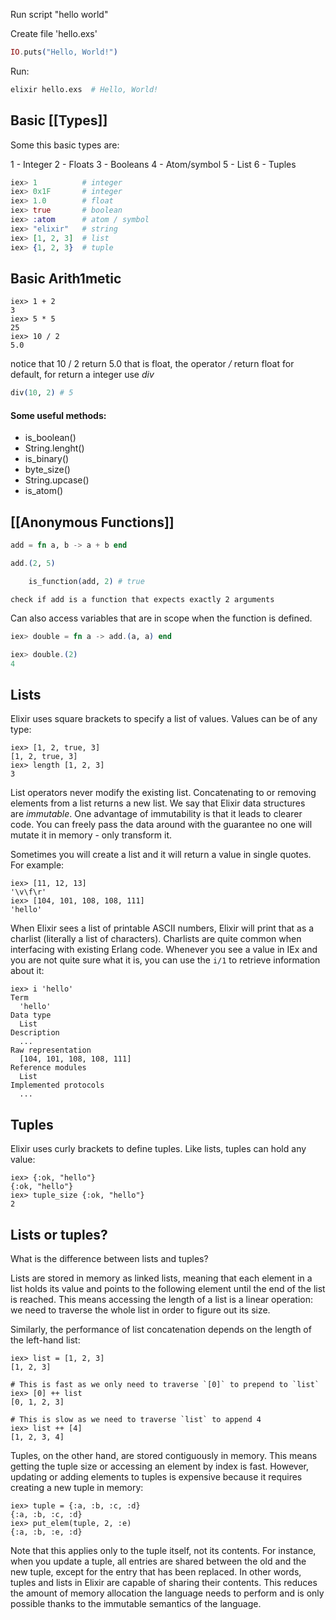 Run script "hello world"

Create file 'hello.exs'

```elixir
IO.puts("Hello, World!")
```

Run: 

```bash
elixir hello.exs  # Hello, World!
```




## Basic [[Types]] 

Some this basic types are:

1 - Integer 
2 - Floats 
3 - Booleans
4 - Atom/symbol
5 - List 
6 - Tuples 

```elixir
iex> 1          # integer
iex> 0x1F       # integer
iex> 1.0        # float
iex> true       # boolean
iex> :atom      # atom / symbol
iex> "elixir"   # string
iex> [1, 2, 3]  # list
iex> {1, 2, 3}  # tuple
```


## Basic Arith1metic

```
iex> 1 + 2
3
iex> 5 * 5
25
iex> 10 / 2
5.0
```

notice that 10 / 2 return 5.0 that is float, the operator */* return float for default, for return a integer use *div*  

```elixir
div(10, 2) # 5
```

#### Some useful methods:

- is_boolean()
- String.lenght()
- is_binary()
- byte_size()
- String.upcase()
- is_atom()

## [[Anonymous Functions]] 


```elixir
add = fn a, b -> a + b end 

add.(2, 5)

```


```elixir
	is_function(add, 2) # true
```

```ad-note
check if add is a function that expects exactly 2 arguments
```


Can also access variables that are in scope when the function is defined.


```elixir
iex> double = fn a -> add.(a, a) end

iex> double.(2)
4
```

## Lists 


Elixir uses square brackets to specify a list of values. Values can be of any type:
```
iex> [1, 2, true, 3]
[1, 2, true, 3]
iex> length [1, 2, 3]
3
```

List operators never modify the existing list. Concatenating to or removing elements from a list returns a new list. We say that Elixir data structures are _immutable_. One advantage of immutability is that it leads to clearer code. You can freely pass the data around with the guarantee no one will mutate it in memory - only transform it.

Sometimes you will create a list and it will return a value in single quotes. For example:

```
iex> [11, 12, 13]
'\v\f\r'
iex> [104, 101, 108, 108, 111]
'hello'
```

When Elixir sees a list of printable ASCII numbers, Elixir will print that as a charlist (literally a list of characters). Charlists are quite common when interfacing with existing Erlang code. Whenever you see a value in IEx and you are not quite sure what it is, you can use the `i/1` to retrieve information about it:

```
iex> i 'hello'
Term
  'hello'
Data type
  List
Description
  ...
Raw representation
  [104, 101, 108, 108, 111]
Reference modules
  List
Implemented protocols
  ...
```


## Tuples

Elixir uses curly brackets to define tuples. Like lists, tuples can hold any value:


```
iex> {:ok, "hello"}
{:ok, "hello"}
iex> tuple_size {:ok, "hello"}
2
```





## Lists or tuples?

What is the difference between lists and tuples?

Lists are stored in memory as linked lists, meaning that each element in a list holds its value and points to the following element until the end of the list is reached. This means accessing the length of a list is a linear operation: we need to traverse the whole list in order to figure out its size.

Similarly, the performance of list concatenation depends on the length of the left-hand list:

```
iex> list = [1, 2, 3]
[1, 2, 3]

# This is fast as we only need to traverse `[0]` to prepend to `list`
iex> [0] ++ list
[0, 1, 2, 3]

# This is slow as we need to traverse `list` to append 4
iex> list ++ [4]
[1, 2, 3, 4]
```

Tuples, on the other hand, are stored contiguously in memory. This means getting the tuple size or accessing an element by index is fast. However, updating or adding elements to tuples is expensive because it requires creating a new tuple in memory:

```
iex> tuple = {:a, :b, :c, :d}
{:a, :b, :c, :d}
iex> put_elem(tuple, 2, :e)
{:a, :b, :e, :d}
```

Note that this applies only to the tuple itself, not its contents. For instance, when you update a tuple, all entries are shared between the old and the new tuple, except for the entry that has been replaced. In other words, tuples and lists in Elixir are capable of sharing their contents. This reduces the amount of memory allocation the language needs to perform and is only possible thanks to the immutable semantics of the language.
